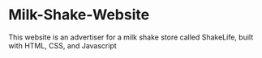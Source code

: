 # Milk-Shake-Website
This website is an advertiser for a milk shake store called ShakeLife, built with HTML, CSS, and Javascript

